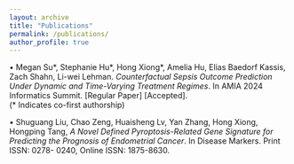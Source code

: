 ```yaml
---
layout: archive
title: "Publications"
permalink: /publications/
author_profile: true
---
```

•	Megan Su*, Stephanie Hu*, Hong Xiong*, Amelia Hu, Elias Baedorf Kassis, Zach Shahn, Li-wei Lehman. *Counterfactual Sepsis Outcome Prediction Under Dynamic and Time-Varying Treatment Regimes*. In AMIA 2024 Informatics Summit. [Regular Paper] [Accepted].                                           
                (* Indicates co-first authorship)

•	Shuguang Liu, Chao Zeng, Huaisheng Lv, Yan Zhang, Hong Xiong, Hongping Tang, *A Novel Defined Pyroptosis-Related Gene Signature for Predicting the Prognosis of Endometrial Cancer*. In Disease Markers. Print ISSN: 0278- 0240, Online ISSN: 1875-8630.



